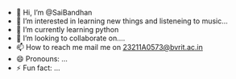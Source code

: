 - 👋 Hi, I’m @SaiBandhan
- 👀 I’m interested in learning new things and listeneing to music...
- 🌱 I’m currently learning python
- 💞️ I’m looking to collaborate on....
- 📫 How to reach me mail me on 23211A0573@bvrit.ac.in
- 😄 Pronouns: ...
- ⚡ Fun fact: ...

<!---
SaiBandhan/SaiBandhan is a ✨ special ✨ repository because its `README.md` (this file) appears on your GitHub profile.
You can click the Preview link to take a look at your changes.
--->
